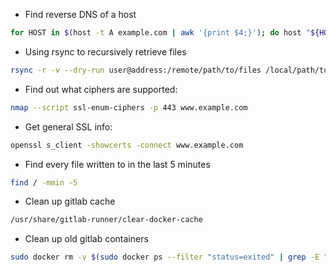 * Find reverse DNS of a host
```sh
for HOST in $(host -t A example.com | awk '{print $4;}'); do host "${HOST}"; done
```

* Using rsync to recursively retrieve files
```sh
rsync -r -v --dry-run user@address:/remote/path/to/files /local/path/to/files
```

* Find out what ciphers are supported:
```sh
nmap --script ssl-enum-ciphers -p 443 www.example.com
```

* Get general SSL info:
```sh
openssl s_client -showcerts -connect www.example.com
```

* Find every file written to in the last 5 minutes
```sh
find / -mmin -5
```

* Clean up gitlab cache
```sh
/usr/share/gitlab-runner/clear-docker-cache
```

* Clean up old gitlab containers
```sh
sudo docker rm -v $(sudo docker ps --filter "status=exited" | grep -E "Exited \([0-9]\) [1-9] months ago" | awk '{print $1}')
```
